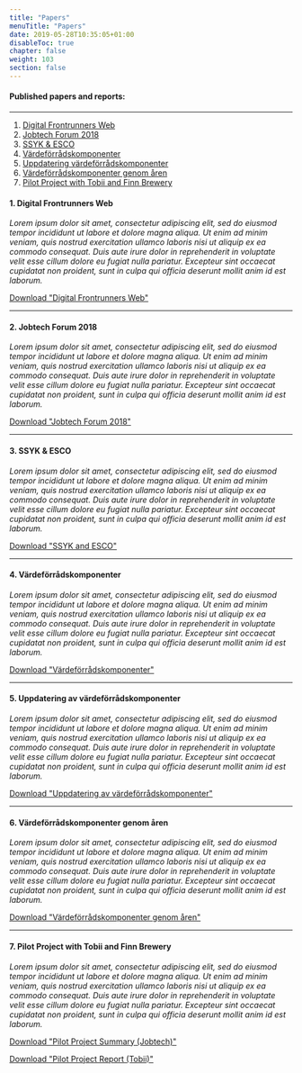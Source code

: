 ```yaml
---
title: "Papers"
menuTitle: "Papers"
date: 2019-05-28T10:35:05+01:00
disableToc: true
chapter: false
weight: 103
section: false
---
```


#### Published papers and reports:

<hr>

1. [ Digital Frontrunners Web ](#digital_frontrunners_web)
2. [ Jobtech Forum 2018 ](#jobtech_forum_2018)
3. [ SSYK & ESCO ](#ssyk_and_esco)
4. [ Värdeförrådskomponenter ](#vardeforradskomponenter)
5. [ Uppdatering värdeförrådskomponenter ](#uppdateringavvardeforradskomponenter)
6. [ Värdeförrådskomponenter genom åren ](#vardeforradskomponentergenomaren)
7. [ Pilot Project with Tobii and Finn Brewery ](#pilot_project_with_tobii_and_finn_brewery)


<a name="digital_frontrunners_web"></a>
#### 1. Digital Frontrunners Web

*Lorem ipsum dolor sit amet, consectetur adipiscing elit, sed do eiusmod tempor incididunt ut labore et dolore magna aliqua. Ut enim ad minim veniam, quis nostrud exercitation ullamco laboris nisi ut aliquip ex ea commodo consequat. Duis aute irure dolor in reprehenderit in voluptate velit esse cillum dolore eu fugiat nulla pariatur. Excepteur sint occaecat cupidatat non proident, sunt in culpa qui officia deserunt mollit anim id est laborum.*

[ <i class="fas fa-file-pdf"></i> Download "Digital Frontrunners Web" ](/doc/pdf/Digital_Frontrunners_Web.pdf)

---

<a name="jobtech_forum_2018"></a>
#### 2. Jobtech Forum 2018

*Lorem ipsum dolor sit amet, consectetur adipiscing elit, sed do eiusmod tempor incididunt ut labore et dolore magna aliqua. Ut enim ad minim veniam, quis nostrud exercitation ullamco laboris nisi ut aliquip ex ea commodo consequat. Duis aute irure dolor in reprehenderit in voluptate velit esse cillum dolore eu fugiat nulla pariatur. Excepteur sint occaecat cupidatat non proident, sunt in culpa qui officia deserunt mollit anim id est laborum.*

[ <i class="fas fa-file-pdf"></i> Download "Jobtech Forum 2018" ](/doc/pdf/Jobtech_forum18.pdf)

---

<a name="ssyk_and_esco"></a>
#### 3. SSYK & ESCO

*Lorem ipsum dolor sit amet, consectetur adipiscing elit, sed do eiusmod tempor incididunt ut labore et dolore magna aliqua. Ut enim ad minim veniam, quis nostrud exercitation ullamco laboris nisi ut aliquip ex ea commodo consequat. Duis aute irure dolor in reprehenderit in voluptate velit esse cillum dolore eu fugiat nulla pariatur. Excepteur sint occaecat cupidatat non proident, sunt in culpa qui officia deserunt mollit anim id est laborum.*

[ <i class="fas fa-file-pdf"></i> Download "SSYK and ESCO" ](/doc/pdf/SSYK%20och%20Esco.pdf)

---

<a name="vardeforradskomponenter"></a>
#### 4. Värdeförrådskomponenter

*Lorem ipsum dolor sit amet, consectetur adipiscing elit, sed do eiusmod tempor incididunt ut labore et dolore magna aliqua. Ut enim ad minim veniam, quis nostrud exercitation ullamco laboris nisi ut aliquip ex ea commodo consequat. Duis aute irure dolor in reprehenderit in voluptate velit esse cillum dolore eu fugiat nulla pariatur. Excepteur sint occaecat cupidatat non proident, sunt in culpa qui officia deserunt mollit anim id est laborum.*

[ <i class="fas fa-file-pdf"></i> Download "Värdeförrådskomponenter" ](/doc/pdf/Vardeforradskomponenter.pdf)

---

<a name="uppdateringavvardeforradskomponenter"></a>
#### 5. Uppdatering av värdeförrådskomponenter

*Lorem ipsum dolor sit amet, consectetur adipiscing elit, sed do eiusmod tempor incididunt ut labore et dolore magna aliqua. Ut enim ad minim veniam, quis nostrud exercitation ullamco laboris nisi ut aliquip ex ea commodo consequat. Duis aute irure dolor in reprehenderit in voluptate velit esse cillum dolore eu fugiat nulla pariatur. Excepteur sint occaecat cupidatat non proident, sunt in culpa qui officia deserunt mollit anim id est laborum.*

[ <i class="fas fa-file-pdf"></i> Download "Uppdatering av värdeförrådskomponenter" ](/doc/pdf/uppdateringavvardeforradskomponenter.pdf)

---

<a name="vardeforradskomponentergenomaren"></a>
#### 6. Värdeförrådskomponenter genom åren

*Lorem ipsum dolor sit amet, consectetur adipiscing elit, sed do eiusmod tempor incididunt ut labore et dolore magna aliqua. Ut enim ad minim veniam, quis nostrud exercitation ullamco laboris nisi ut aliquip ex ea commodo consequat. Duis aute irure dolor in reprehenderit in voluptate velit esse cillum dolore eu fugiat nulla pariatur. Excepteur sint occaecat cupidatat non proident, sunt in culpa qui officia deserunt mollit anim id est laborum.*

[ <i class="fas fa-file-pdf"></i> Download "Värdeförrådskomponenter genom åren" ](/doc/pdf/vardeforradskomponentergenomaren.pdf)

---

<a name="pilot_project_with_tobii_and_finn_brewery"></a>
#### 7. Pilot Project with Tobii and Finn Brewery

*Lorem ipsum dolor sit amet, consectetur adipiscing elit, sed do eiusmod tempor incididunt ut labore et dolore magna aliqua. Ut enim ad minim veniam, quis nostrud exercitation ullamco laboris nisi ut aliquip ex ea commodo consequat. Duis aute irure dolor in reprehenderit in voluptate velit esse cillum dolore eu fugiat nulla pariatur. Excepteur sint occaecat cupidatat non proident, sunt in culpa qui officia deserunt mollit anim id est laborum.*

[ <i class="fas fa-file-pdf"></i> Download "Pilot Project Summary (Jobtech)" ](/doc/pdf/Pilot%20Project%20Summary%20(Jobtech).pdf)

[ <i class="fas fa-file-pdf"></i> Download "Pilot Project Report (Tobii)" ](/doc/pdf/Pilot%20Project%20Report%20(Tobii).pdf)
